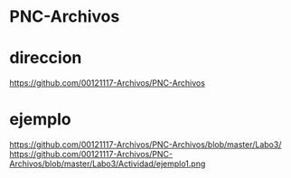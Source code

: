 # PNC-Archivos
 # direccion
https://github.com/00121117-Archivos/PNC-Archivos
# ejemplo 
https://github.com/00121117-Archivos/PNC-Archivos/blob/master/Labo3/
https://github.com/00121117-Archivos/PNC-Archivos/blob/master/Labo3/Actividad/ejemplo1.png
